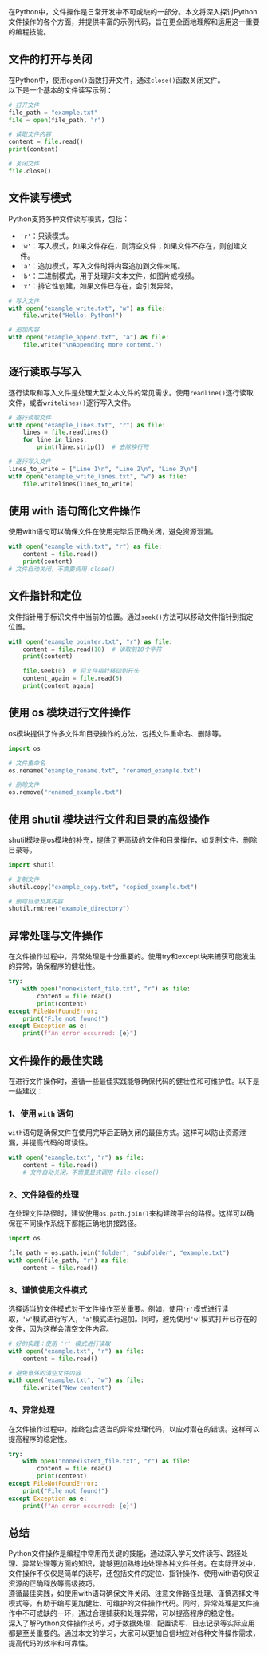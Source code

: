 在Python中，文件操作是日常开发中不可或缺的一部分。本文将深入探讨Python文件操作的各个方面，并提供丰富的示例代码，旨在更全面地理解和运用这一重要的编程技能。
<a name="xWgvj"></a>
## 文件的打开与关闭
在Python中，使用`open()`函数打开文件，通过`close()`函数关闭文件。<br />以下是一个基本的文件读写示例：
```python
# 打开文件
file_path = "example.txt"
file = open(file_path, "r")

# 读取文件内容
content = file.read()
print(content)

# 关闭文件
file.close()
```
<a name="sNlQn"></a>
## 文件读写模式
Python支持多种文件读写模式，包括：

- `'r'`：只读模式。
- `'w'`：写入模式，如果文件存在，则清空文件；如果文件不存在，则创建文件。
- `'a'`：追加模式，写入文件时将内容追加到文件末尾。
- `'b'`：二进制模式，用于处理非文本文件，如图片或视频。
- `'x'`：排它性创建，如果文件已存在，会引发异常。
```python
# 写入文件
with open("example_write.txt", "w") as file:
    file.write("Hello, Python!")

# 追加内容
with open("example_append.txt", "a") as file:
    file.write("\nAppending more content.")
```
<a name="jDRGO"></a>
## 逐行读取与写入
逐行读取和写入文件是处理大型文本文件的常见需求。使用`readline()`逐行读取文件，或者`writelines()`逐行写入文件。
```python
# 逐行读取文件
with open("example_lines.txt", "r") as file:
    lines = file.readlines()
    for line in lines:
        print(line.strip())  # 去除换行符

# 逐行写入文件
lines_to_write = ["Line 1\n", "Line 2\n", "Line 3\n"]
with open("example_write_lines.txt", "w") as file:
    file.writelines(lines_to_write)
```
<a name="ZQOXn"></a>
## 使用 with 语句简化文件操作
使用with语句可以确保文件在使用完毕后正确关闭，避免资源泄漏。
```python
with open("example_with.txt", "r") as file:
    content = file.read()
    print(content)
# 文件自动关闭，不需要调用 close()
```
<a name="HiqVY"></a>
## 文件指针和定位
文件指针用于标识文件中当前的位置。通过`seek()`方法可以移动文件指针到指定位置。
```python
with open("example_pointer.txt", "r") as file:
    content = file.read(10)  # 读取前10个字符
    print(content)

    file.seek(0)  # 将文件指针移动到开头
    content_again = file.read(5)
    print(content_again)
```
<a name="ZtgxC"></a>
## 使用 os 模块进行文件操作
os模块提供了许多文件和目录操作的方法，包括文件重命名、删除等。
```python
import os

# 文件重命名
os.rename("example_rename.txt", "renamed_example.txt")

# 删除文件
os.remove("renamed_example.txt")
```
<a name="znk3J"></a>
## 使用 shutil 模块进行文件和目录的高级操作
shutil模块是os模块的补充，提供了更高级的文件和目录操作，如复制文件、删除目录等。
```python
import shutil

# 复制文件
shutil.copy("example_copy.txt", "copied_example.txt")

# 删除目录及其内容
shutil.rmtree("example_directory")
```
<a name="myHYr"></a>
## 异常处理与文件操作
在文件操作过程中，异常处理是十分重要的。使用try和except块来捕获可能发生的异常，确保程序的健壮性。
```python
try:
    with open("nonexistent_file.txt", "r") as file:
        content = file.read()
        print(content)
except FileNotFoundError:
    print("File not found!")
except Exception as e:
    print(f"An error occurred: {e}")
```
<a name="hseIw"></a>
## 文件操作的最佳实践
在进行文件操作时，遵循一些最佳实践能够确保代码的健壮性和可维护性。以下是一些建议：
<a name="KFVAZ"></a>
### 1、使用 `with` 语句
`with`语句是确保文件在使用完毕后正确关闭的最佳方式。这样可以防止资源泄漏，并提高代码的可读性。
```python
with open("example.txt", "r") as file:
    content = file.read()
    # 文件自动关闭，不需要显式调用 file.close()
```
<a name="pS9C2"></a>
### 2、文件路径的处理
在处理文件路径时，建议使用`os.path.join()`来构建跨平台的路径。这样可以确保在不同操作系统下都能正确地拼接路径。
```python
import os

file_path = os.path.join("folder", "subfolder", "example.txt")
with open(file_path, "r") as file:
    content = file.read()
```
<a name="eXBJP"></a>
### 3、谨慎使用文件模式
选择适当的文件模式对于文件操作至关重要。例如，使用`'r'`模式进行读取，`'w'`模式进行写入，`'a'`模式进行追加。同时，避免使用`'w'`模式打开已存在的文件，因为这样会清空文件内容。
```python
# 好的实践：使用 'r' 模式进行读取
with open("example.txt", "r") as file:
    content = file.read()

# 避免意外的清空文件内容
with open("example.txt", "w") as file:
    file.write("New content")
```
<a name="SOxoH"></a>
### 4、异常处理
在文件操作过程中，始终包含适当的异常处理代码，以应对潜在的错误。这样可以提高程序的稳定性。
```python
try:
    with open("nonexistent_file.txt", "r") as file:
        content = file.read()
        print(content)
except FileNotFoundError:
    print("File not found!")
except Exception as e:
    print(f"An error occurred: {e}")
```
<a name="ATtNg"></a>
## 总结
Python文件操作是编程中常用而关键的技能，通过深入学习文件读写、路径处理、异常处理等方面的知识，能够更加熟练地处理各种文件任务。在实际开发中，文件操作不仅仅是简单的读写，还包括文件的定位、指针操作、使用with语句保证资源的正确释放等高级技巧。<br />遵循最佳实践，如使用with语句确保文件关闭、注意文件路径处理、谨慎选择文件模式等，有助于编写更加健壮、可维护的文件操作代码。同时，异常处理是文件操作中不可或缺的一环，通过合理捕获和处理异常，可以提高程序的稳定性。<br />深入了解Python文件操作技巧，对于数据处理、配置读写、日志记录等实际应用都是至关重要的。通过本文的学习，大家可以更加自信地应对各种文件操作需求，提高代码的效率和可靠性。
